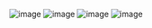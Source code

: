 ![image](https://github.com/user-attachments/assets/3a133427-3d80-4847-a0d8-28dc78870fe2)
![image](https://github.com/user-attachments/assets/061d3a9c-f6b9-4c21-bb33-3c9b62495774)
![image](https://github.com/user-attachments/assets/ea1771f1-76f7-42c7-bb6c-654397e68f2b)
![image](https://github.com/user-attachments/assets/3958b37a-8601-4f15-8801-fbdaf43bdd16)

